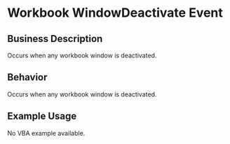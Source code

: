 # Workbook WindowDeactivate Event

## Business Description
Occurs when any workbook window is deactivated.

## Behavior
Occurs when any workbook window is deactivated.

## Example Usage
No VBA example available.